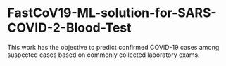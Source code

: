 # FastCoV19-ML-solution-for-SARS-COVID-2-Blood-Test
This work has the objective to predict confirmed COVID-19 cases among suspected cases based on commonly collected laboratory exams.

